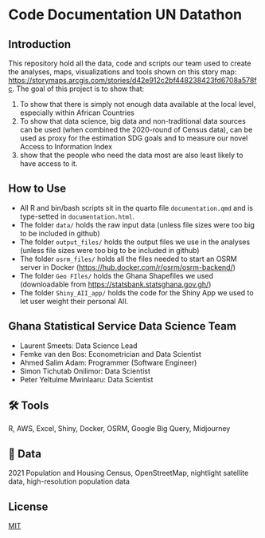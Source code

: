 # Code Documentation UN Datathon 


## Introduction

This repository hold all the data, code and scripts our team used to create the analyses, maps, visualizations and tools shown on this story map: https://storymaps.arcgis.com/stories/d42e912c2bf448238423fd6708a578fc. The goal of this project is to show that:
  1) To show that there is simply not enough data available at the local level, especially within African Countries
  2) To show that data science, big data and non-traditional data sources can be used (when combined the 2020-round of Census data), can be used as proxy for the estimation  SDG goals and to measure our novel Access to Information Index
  3) show that the people who need the data most are also least likely to have access to it.


## How to Use
  - All R and bin/bash scripts sit in the quarto file `documentation.qmd` and is type-setted in `documentation.html`.
  - The folder `data/` holds the raw input data (unless file sizes were too big to be included in github)
  - The folder `output_files/` holds the output files we use in the analyses (unless file sizes were too big to be included in github)
  - The folder `osrm_files/` holds all the files needed to start an OSRM server in Docker (https://hub.docker.com/r/osrm/osrm-backend/)
  -  The folder `Geo FIles/` holds the Ghana Shapefiles we used (downloadable from https://statsbank.statsghana.gov.gh/)
  -  The folder `Shiny_AII_app/` holds the code for the Shiny App we used to let user weight their personal AII. 
  
## Ghana Statistical Service Data Science Team
  - Laurent Smeets: Data Science Lead
  - Femke van den Bos: Econometrician and Data Scientist
  - Ahmed Salim Adam: Programmer (Software Engineer) 
  - Simon Tichutab Onilimor: Data Scientist 
  - Peter Yeltulme Mwinlaaru: Data Scientist

## 🛠 Tools
R, AWS, Excel, Shiny, Docker, OSRM, Google Big Query, Midjourney 


## 🔗 Data

2021 Population and Housing Census, OpenStreetMap, nightlight satellite data, high-resolution population data



## License

[MIT](https://choosealicense.com/licenses/mit/)

